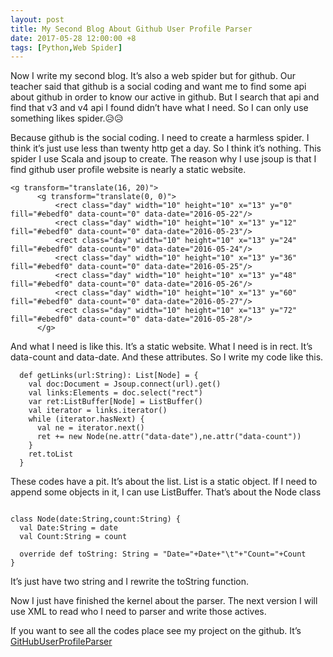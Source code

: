 ```yaml
---
layout: post
title: My Second Blog About Github User Profile Parser
date: 2017-05-28 12:00:00 +8
tags: [Python,Web Spider]
---
```


Now I write my second blog. It’s also a web spider but for github. Our teacher said that github is a social coding and want me to find some api about github in order to know our active in github. But I search that api and find that v3 and v4 api I found didn’t have what I need. So I can only use something likes spider.😥😥

Because github is the social coding. I need to create a harmless spider. I think it’s just use less than twenty http get a day. So I think it’s nothing. This spider I use Scala and jsoup to create. The reason why I use jsoup is that I find github user profile website is nearly a static website.
<pre><code class="none">&lt;g transform="translate(16, 20)"&gt;
      &lt;g transform="translate(0, 0)"&gt;
          &lt;rect class="day" width="10" height="10" x="13" y="0" fill="#ebedf0" data-count="0" data-date="2016-05-22"/&gt;
          &lt;rect class="day" width="10" height="10" x="13" y="12" fill="#ebedf0" data-count="0" data-date="2016-05-23"/&gt;
          &lt;rect class="day" width="10" height="10" x="13" y="24" fill="#ebedf0" data-count="0" data-date="2016-05-24"/&gt;
          &lt;rect class="day" width="10" height="10" x="13" y="36" fill="#ebedf0" data-count="0" data-date="2016-05-25"/&gt;
          &lt;rect class="day" width="10" height="10" x="13" y="48" fill="#ebedf0" data-count="0" data-date="2016-05-26"/&gt;
          &lt;rect class="day" width="10" height="10" x="13" y="60" fill="#ebedf0" data-count="0" data-date="2016-05-27"/&gt;
          &lt;rect class="day" width="10" height="10" x="13" y="72" fill="#ebedf0" data-count="0" data-date="2016-05-28"/&gt;
      &lt;/g&gt;</code></pre>
And what I need is like this. It’s a static website. What I need is in rect. It’s data-count and data-date. And these attributes. So I write my code like this.
<pre><code class="none">  def getLinks(url:String): List[Node] = {
    val doc:Document = Jsoup.connect(url).get()
    val links:Elements = doc.select("rect")
    var ret:ListBuffer[Node] = ListBuffer()
    val iterator = links.iterator()
    while (iterator.hasNext) {
      val ne = iterator.next()
      ret += new Node(ne.attr("data-date"),ne.attr("data-count"))
    }
    ret.toList
  }</code></pre>
These codes have a pit. It’s about the list. List is a static object. If I need to append some objects in it, I can use ListBuffer. That’s about the Node class
<pre><code class="none">
class Node(date:String,count:String) {
  val Date:String = date
  val Count:String = count

  override def toString: String = "Date="+Date+"\t"+"Count="+Count
}</code></pre>
It’s just have two string and I rewrite the toString function.

Now I just have finished the kernel about the parser. The next version I will use XML to read who I need to parser and write those actives.

If you want to see all the codes place see my project on the github. It’s <a href="https://github.com/ModerRAS/GitHubUserProfileParser">GitHubUserProfileParser</a>
